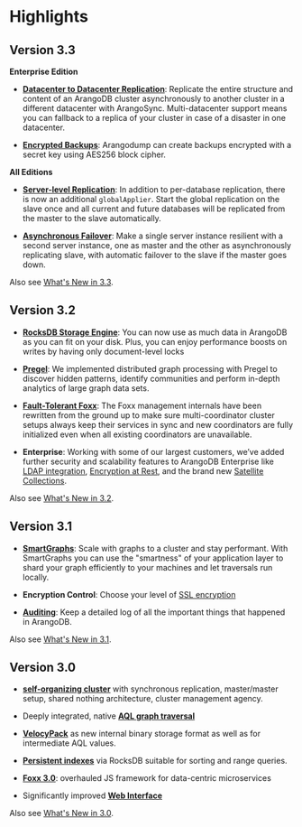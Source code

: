 Highlights
==========

Version 3.3
-----------

**Enterprise Edition**

- [**Datacenter to Datacenter Replication**](Deployment/DC2DC.md): Replicate
  the entire structure and content of an ArangoDB cluster asynchronously to
  another cluster in a different datacenter with ArangoSync. Multi-datacenter
  support means you can fallback to a replica of your cluster in case of a
  disaster in one datacenter.

- [**Encrypted Backups**](Administration/Arangodump.md#encryption):
  Arangodump can create backups encrypted with a secret key using AES256
  block cipher.

**All Editions**

- [**Server-level Replication**](Administration/Replication/Asynchronous/ServerLevelSetup.md):
  In addition to per-database replication, there is now an additional
  `globalApplier`. Start the global replication on the slave once and all
  current and future databases will be replicated from the master to the
  slave automatically.

- [**Asynchronous Failover**](ReleaseNotes/NewFeatures33.md#asynchronous-failover):
  Make a single server instance resilient with a second server instance, one
  as master and the other as asynchronously replicating slave, with automatic
  failover to the slave if the master goes down.

Also see [What's New in 3.3](ReleaseNotes/NewFeatures33.md).

Version 3.2
-----------

- [**RocksDB Storage Engine**](Architecture/StorageEngines.md): You can now use
  as much data in ArangoDB as you can fit on your disk. Plus, you can enjoy
  performance boosts on writes by having only document-level locks

- [**Pregel**](Graphs/Pregel/README.md):
  We implemented distributed graph processing with Pregel to discover hidden
  patterns, identify communities and perform in-depth analytics of large graph
  data sets.

- [**Fault-Tolerant Foxx**](../HTTP/Foxx/index.html): The Foxx management
  internals have been rewritten from the ground up to make sure
  multi-coordinator cluster setups always keep their services in sync and
  new coordinators are fully initialized even when all existing coordinators
  are unavailable.

- **Enterprise**: Working with some of our largest customers, we’ve added
  further security and scalability features to ArangoDB Enterprise like
  [LDAP integration](Administration/Configuration/Ldap.md),
  [Encryption at Rest](Administration/Encryption/README.md), and the brand new
  [Satellite Collections](Administration/Replication/Synchronous/Satellites.md).

Also see [What's New in 3.2](ReleaseNotes/NewFeatures32.md).

Version 3.1
-----------

- [**SmartGraphs**](Graphs/SmartGraphs/README.md): Scale with graphs to a
  cluster and stay performant. With SmartGraphs you can use the "smartness"
  of your application layer to shard your graph efficiently to your machines
  and let traversals run locally.

- **Encryption Control**: Choose your level of [SSL encryption](Administration/Configuration/SSL.md)

- [**Auditing**](Administration/Auditing/README.md): Keep a detailed log
  of all the important things that happened in ArangoDB.

Also see [What's New in 3.1](ReleaseNotes/NewFeatures31.md).

Version 3.0
-----------

- [**self-organizing cluster**](Scalability/Architecture.md) with
  synchronous replication, master/master setup, shared nothing
  architecture, cluster management agency.

- Deeply integrated, native [**AQL graph traversal**](../AQL/Graphs/index.html)

- [**VelocyPack**](https://github.com/arangodb/velocypack) as new internal
  binary storage format as well as for intermediate AQL values.

- [**Persistent indexes**](Indexing/Persistent.md) via RocksDB suitable
  for sorting and range queries.

- [**Foxx 3.0**](Foxx/README.md): overhauled JS framework for data-centric
  microservices

- Significantly improved [**Web Interface**](Administration/WebInterface/README.md)
  
Also see [What's New in 3.0](ReleaseNotes/NewFeatures30.md).
